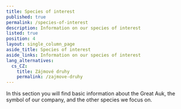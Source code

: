 ```yaml
---
title: Species of interest
published: true
permalink: /species-of-interest
description: Information on our species of interest
listed: true
position: 4
layout: single_column_page
aside_title: Species of interest
aside_links: Information on our species of interest
lang_alternatives:
  cs_CZ:
    title: Zájmové druhy
    permalink: /zajmove-druhy
---
```

In this section you will find basic information about the Great Auk, the symbol of our company, and the other species we focus on.
